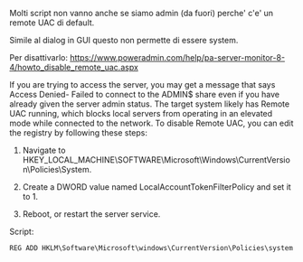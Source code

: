 Molti script non vanno anche se siamo admin (da fuori) perche' c'e' un remote UAC di default.

Simile al dialog in GUI questo non permette di essere system.


Per disattivarlo: https://www.poweradmin.com/help/pa-server-monitor-8-4/howto_disable_remote_uac.aspx

If you are trying to access the server, you may get a message that says Access Denied- Failed to connect to the ADMIN$ share even if you have already given the server admin status. The target system likely has Remote UAC running, which blocks local servers from operating in an elevated mode while connected to the network. To disable Remote UAC, you can edit the registry by following these steps:

1. Navigate to HKEY_LOCAL_MACHINE\SOFTWARE\Microsoft\Windows\CurrentVersion\Policies\System.

2. Create a DWORD value named LocalAccountTokenFilterPolicy and set it to 1.

3. Reboot, or restart the server service.



Script:

```cmd
REG ADD HKLM\Software\Microsoft\windows\CurrentVersion\Policies\system /v LocalAccountTokenFilterPolicy /t REG_DWORD /d 1 /f

```